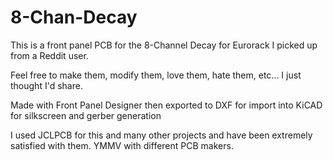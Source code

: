 # 8-Chan-Decay

This is a front panel PCB for the 8-Channel Decay for Eurorack I picked up from a Reddit user. 

Feel free to make them, modify them, love them, hate them, etc... I just thought I'd share. 

Made with Front Panel Designer then exported to DXF for import into KiCAD for silkscreen and gerber generation

I used JCLPCB for this and many other projects and have been extremely satisfied with them. YMMV with different PCB makers.
